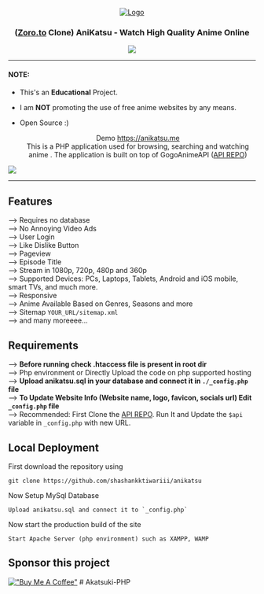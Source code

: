 <p align="center">
  <div align="center">
    <a href="https://anikatsu.me/">
      <img src="https://anikatsu.me/files/images/logo.png?v=0.1" alt="Logo">
    </a>
    <h3>(<a href="https://zoro.to">Zoro.to</a> Clone) AniKatsu - Watch High Quality Anime Online</h3>
    <a href="https://discord.gg/H96GCfBEPz">
      <img src="https://img.shields.io/discord/1012901585896087652?label=discord&logo=discord&color=5460e6&style=flat-square&labelColor=2b2f35">
    </a>
  </div>

  <hr />

#### NOTE:

* This's an **Educational** Project.
* I am **NOT** promoting the use of free anime websites by any means.
* Open Source :)


  <p align="center">
    Demo <a href="https://anikatsu.me">https://anikatsu.me</a> <br>
    This is a PHP application used for browsing, searching and watching anime . The application is built on top of GogoAnimeAPI (<a href="https://github.com/shashankktiwariii/anikatsu-api">API REPO</a>)
  </p>
</p>

<!-- PREVIEW IMAGE -->
<img src="https://anikatsu.me/banner.png">

<hr/>

## Features 
--> Requires no database <br>
--> No Annoying Video Ads<br>
--> User Login<br>
--> Like Dislike Button<br>
--> Pageview<br>
--> Episode Title<br>
--> Stream in 1080p, 720p, 480p and 360p<br>
--> Supported Devices: PCs, Laptops, Tablets, Android and iOS mobile, smart TVs, and much more.<br>
--> Responsive<br>
--> Anime Available Based on Genres, Seasons and more<br>
--> Sitemap `YOUR_URL/sitemap.xml`<br>
--> and many moreeee...




## Requirements
--> **Before running check .htaccess file is present in root dir**
<br>
--> Php environment or Directly Upload the code on php supported hosting 
<br>
--> **Upload anikatsu.sql in your database and connect it in `./_config.php` file**
<br>
--> **To Update Website Info (Website name, logo, favicon, socials url) Edit `_config.php` file**
<br>
--> Recommended: First Clone the <a href="">API REPO</a>. Run It and Update the `$api` variable in `_config.php` with new URL. 


## Local Deployment

First download the repository using
```
git clone https://github.com/shashankktiwariii/anikatsu
```

Now Setup MySql Database
```
Upload anikatsu.sql and connect it to `_config.php`
```

Now start the production build of the site
```
Start Apache Server (php environment) such as XAMPP, WAMP
```


## Sponsor this project

[!["Buy Me A Coffee"](https://www.buymeacoffee.com/assets/img/custom_images/orange_img.png)](https://www.buymeacoffee.com/shashankk)
#   A k a t s u k i - P H P  
 